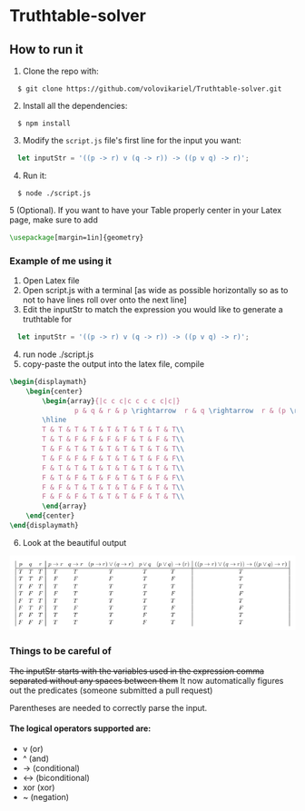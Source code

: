 # Truthtable-solver

## How to run it

1. Clone the repo with:
```shell
  $ git clone https://github.com/volovikariel/Truthtable-solver.git
```
2. Install all the dependencies:
```shell
  $ npm install 
```
3. Modify the `script.js` file's first line for the input you want:
```javascript
  let inputStr = '((p -> r) v (q -> r)) -> ((p v q) -> r)';
```
4. Run it:
```shell
  $ node ./script.js
```
5 (Optional). If you want to have your Table properly center in your Latex page, make sure to add
```Latex
\usepackage[margin=1in]{geometry}
```
### Example of me using it
1) Open Latex file
2) Open script.js with a terminal [as wide as possible horizontally so as to not to have lines roll over onto the next line]
3) Edit the inputStr to match the expression you would like to generate a truthtable for
```javascript
  let inputStr = '((p -> r) v (q -> r)) -> ((p v q) -> r)';
```
4) run node ./script.js
5) copy-paste the output into the latex file, compile
```latex
\begin{displaymath}
    \begin{center}
        \begin{array}{|c c c|c c c c c|c|}
                p & q & r & p \rightarrow  r & q \rightarrow  r & (p \rightarrow  r) \lor  (q \rightarrow  r) & p \lor  q & (p \lor  q) \rightarrow  (r) & ((p \rightarrow  r) \lor  (q \rightarrow  r)) \rightarrow  ((p \lor  q) \rightarrow  r)\\
        \hline
        T & T & T & T & T & T & T & T & T\\
        T & T & F & F & F & F & T & F & T\\
        T & F & T & T & T & T & T & T & T\\
        T & F & F & F & T & T & T & F & F\\
        F & T & T & T & T & T & T & T & T\\
        F & T & F & T & F & T & T & F & F\\
        F & F & T & T & T & T & F & T & T\\
        F & F & F & T & T & T & F & T & T\\
        \end{array}
    \end{center}
\end{displaymath}
```
6) Look at the beautiful output

![Picture](https://github.com/volovikariel/Truthtable-solver/blob/master/Truth-table-solver-example-output.png)

### Things to be careful of
~~The inputStr starts with the variables used in the expression comma separated without any spaces between them~~
It now automatically figures out the predicates (someone submitted a pull request)

Parentheses are needed to correctly parse the input.

#### The logical operators supported are: 
- v (or)
- ^ (and)
- -> (conditional)
- <-> (biconditional)
- xor (xor)
- ~ (negation)
